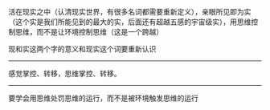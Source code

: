 活在现实之中（认清现实世界，有很多名词都需要重新定义），亲眼所见即为实（这个实是我们所能见到的最大的实，后面还有超越五感的宇宙级实），用思维控制思维，而不是让环境控制思维（这是一个跨越）

现和实这两个字的意义和现实这个词要重新认识

___
感觉掌控、转移，思维掌控、转移。
___
要学会用思维处罚思维的运行，而不是被环境触发思维的运行